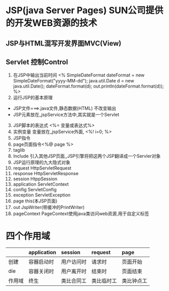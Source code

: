 # JSP(java Server Pages) SUN公司提供的开发WEB资源的技术
## JSP与HTML混写开发界面MVC(View)
## Servlet 控制Control
1. 在JSP中输出当前时间
        <%
        SimpleDateFormat dateFormat = new SimpleDateFormat("yyyy-MM-dd");
        java.util.Date d = new java.util.Date();
        dateFormat.format(d);
        out.println(dateFormat.format(d));
        %>
2. 运行JSP的基本原理
  * JSP文件===>.java文件,静态数据(HTML) 不改变输出
  * JSP元素放在_jspService方法中,其实就是一个Servlet
3. JSP脚本的表达式
 		<%= 变量或表达式%>
4. 实例变量 变量放在_jspService外面,
 	  <%! i=0; %>
5. JSP指令
  1. page页面指令<%@ page %>
  2. taglib
  3. Include  引入其他JSP页面,,JSP引擎将把这两个JSP翻译成一个Servler对象
6. JSP运行原理的九大隐式对象
  1. request    HttpServletRequest
  2. response   HttpServletResponse
  3. session    HtppSession
  4. application  ServletContext
  5. config     ServletConfig
  6. exception ServletException
  7. page     this(本JSP页面)
  8. out      JspWriter(带缓冲的PrintWriter)
  9. pageContext PageContext使用java类访问web资源,用于自定义标签


# 四个作用域
|      | application     |  session     | request     | page     |
| :------------- | :------------- |:------------- | :------------- |:------------- |
|创建       | 容器启动时       | 用户访问时       | 请求时       | 页面开始      |
| die       | 容器关闭时       | 用户离开时       | 结束时       | 页面结束       |
| 作用域       | 终生       | 类比合同工      | 类比临时工       | 类比钟点工       |
